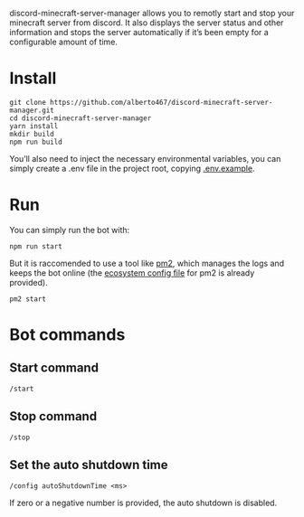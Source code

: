 discord-minecraft-server-manager allows you to remotly start and stop your minecraft server from discord. It also displays the server status and other information and stops the server automatically if it’s been empty for a configurable amount of time.

# Install
    git clone https://github.com/alberto467/discord-minecraft-server-manager.git
    cd discord-minecraft-server-manager
    yarn install
    mkdir build
    npm run build

You’ll also need to inject the necessary environmental variables, you can simply create a .env file in the project root, copying [.env.example](.env.example).

# Run

You can simply run the bot with:

    npm run start

But it is raccomended to use a tool like [pm2](https://www.npmjs.com/package/pm2), which manages the logs and keeps the bot online (the [ecosystem config file](ecosystem.config.js) for pm2 is already provided).

    pm2 start

# Bot commands

##  Start command

    /start

## Stop command

    /stop

## Set the auto shutdown time

    /config autoShutdownTime <ms>

If zero or a negative number is provided, the auto shutdown is disabled.